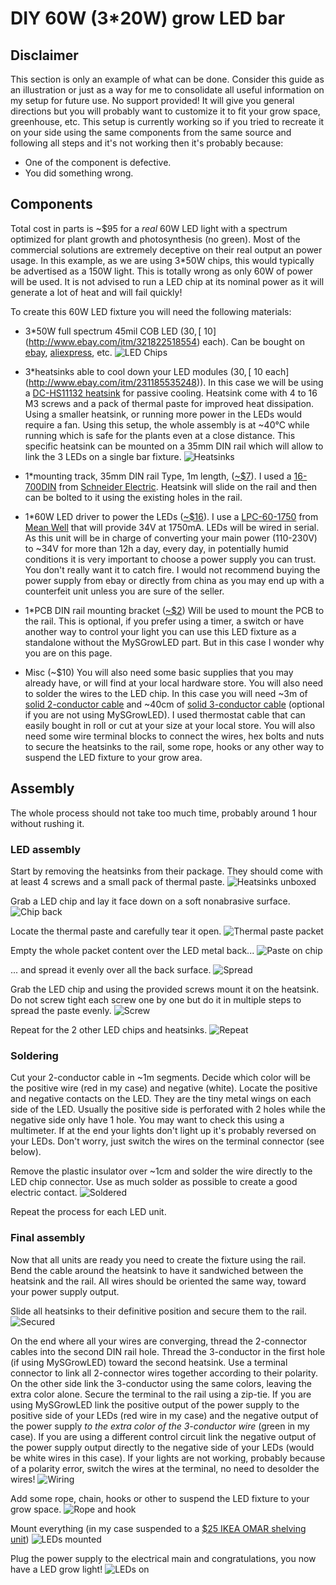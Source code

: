 DIY 60W (3*20W) grow LED bar
============================

Disclaimer
----------
This section is only an example of what can be done. Consider this guide as an illustration or just as a way for me to consolidate all useful information on my setup for future use. No support provided!
It will give you general directions but you will probably want to customize it to fit your grow space, greenhouse, etc.
This setup is currently working so if you tried to recreate it on your side using the same components from the same source and following all steps and it's not working then it's probably because:
- One of the component is defective.
- You did something wrong.

Components
----------
Total cost in parts is ~$95 for a *real* 60W LED light with a spectrum optimized for plant growth and photosynthesis (no green).
Most of the commercial solutions are extremely deceptive on their real output an power usage. In this example, as we are using 3*50W chips, this would typically be advertised as a 150W light.
This is totally wrong as only 60W of power will be used. It is not advised to run a LED chip at its nominal power as it will generate a lot of heat and will fail quickly!

To create this 60W LED fixture you will need the following materials:
- 3*50W full spectrum 45mil COB LED ($30, [~$10](http://www.ebay.com/itm/321822518554) each).
Can be bought on [ebay](http://www.ebay.com/itm/321822518554), [aliexpress](http://www.aliexpress.com/store/product/5pcs-400nm-840nm-Full-Spectrum-led-grow-chip-10W-20W-30W-50W-100W-30mil-45mil-led/1393057_32597667622.html), etc.
![LED Chips](https://raw.githubusercontent.com/emc2cube/MySGrowLED/master/DIY%20LED%20light%20exemple/img/DIY_LED_1.jpg)

- 3*heatsinks able to cool down your LED modules ($30, [~$10 each](http://www.ebay.com/itm/231185535248)).
In this case we will be using a [DC-HS11132 heatsink](http://store3.sure-electronics.com/dc-hs11132) for passive cooling.
Heatsink come with 4 to 16 M3 screws and a pack of thermal paste for improved heat dissipation.
Using a smaller heatsink, or running more power in the LEDs would require a fan. Using this setup, the whole assembly is at ~40°C while running which is safe for the plants even at a close distance.
This specific heatsink can be mounted on a 35mm DIN rail which will allow to link the 3 LEDs on a single bar fixture.
![Heatsinks](https://raw.githubusercontent.com/emc2cube/MySGrowLED/master/DIY%20LED%20light%20exemple/img/DIY_LED_2.jpg)

- 1*mounting track, 35mm DIN rail Type, 1m length, ([~$7](http://www.mouser.com/ProductDetail/Schneider-Electric/16-700DIN/)).
I used a [16-700DIN](http://magnecraft.thomasnet.com/item/all-categories/accessories/pn-3042) from [Schneider Electric](http://www.serelays.com).
Heatsink will slide on the rail and then can be bolted to it using the existing holes in the rail.

- 1*60W LED driver to power the LEDs ([~$16](https://www.jameco.com/webapp/wcs/stores/servlet/Product_10001_10001_2100540_-1)).
I use a [LPC-60-1750](http://www.meanwell.com/mw_search/LPC-60/LPC-60-SPEC.PDF) from [Mean Well](http://www.meanwell.com) that will provide 34V at 1750mA. LEDs will be wired in serial.
As this unit will be in charge of converting your main power (110-230V) to ~34V for more than 12h a day, every day, in potentially humid conditions it is very important to choose a power supply you can trust. You don't really want it to catch fire.
I would not recommend buying the power supply from ebay or directly from china as you may end up with a counterfeit unit unless you are sure of the seller.

- 1*PCB DIN rail mounting bracket ([~$2](http://www.ebay.com/itm/181561948236))
Will be used to mount the PCB to the rail. This is optional, if you prefer using a timer, a switch or have another way to control your light you can use this LED fixture as a standalone without the MySGrowLED part. But in this case I wonder why you are on this page.

- Misc (~$10)
You will also need some basic supplies that you may already have, or will find at your local hardware store. You will also need to solder the wires to the LED chip.
In this case you will need ~3m of [solid 2-conductor cable](http://www.lowes.com/pd_70086-295-64162101_1z0v13b__?productId=4294345&pl=1) and ~40cm of [solid 3-conductor cable](http://www.lowes.com/pd_70087-295-64168802_1z0v13b__?productId=3379310&pl=1) (optional if you are not using MySGrowLED).
I used thermostat cable that can easily bought in roll or cut at your size at your local store.
You will also need some wire terminal blocks to connect the wires, hex bolts and nuts to secure the heatsinks to the rail, some rope, hooks or any other way to suspend the LED fixture to your grow area.

Assembly
--------
The whole process should not take too much time, probably around 1 hour without rushing it.

### LED assembly
Start by removing the heatsinks from their package. They should come with at least 4 screws and a small pack of thermal paste.
![Heatsinks unboxed](https://raw.githubusercontent.com/emc2cube/MySGrowLED/master/DIY%20LED%20light%20exemple/img/DIY_LED_3.jpg)

Grab a LED chip and lay it face down on a soft nonabrasive surface.
![Chip back](https://raw.githubusercontent.com/emc2cube/MySGrowLED/master/DIY%20LED%20light%20exemple/img/DIY_LED_4.jpg)

Locate the thermal paste and carefully tear it open.
![Thermal paste packet](https://raw.githubusercontent.com/emc2cube/MySGrowLED/master/DIY%20LED%20light%20exemple/img/DIY_LED_5.jpg)

Empty the whole packet content over the LED metal back...
![Paste on chip](https://raw.githubusercontent.com/emc2cube/MySGrowLED/master/DIY%20LED%20light%20exemple/img/DIY_LED_6.jpg)

... and spread it evenly over all the back surface.
![Spread](https://raw.githubusercontent.com/emc2cube/MySGrowLED/master/DIY%20LED%20light%20exemple/img/DIY_LED_7.jpg)

Grab the LED chip and using the provided screws mount it on the heatsink. Do not screw tight each screw one by one but do it in multiple steps to spread the paste evenly.
![Screw](https://raw.githubusercontent.com/emc2cube/MySGrowLED/master/DIY%20LED%20light%20exemple/img/DIY_LED_8.jpg)

Repeat for the 2 other LED chips and heatsinks.
![Repeat](https://raw.githubusercontent.com/emc2cube/MySGrowLED/master/DIY%20LED%20light%20exemple/img/DIY_LED_9.jpg)

### Soldering
Cut your 2-conductor cable in ~1m segments. Decide which color will be the positive wire (red in my case) and negative (white).
Locate the positive and negative contacts on the LED. They are the tiny metal wings on each side of the LED. Usually the positive side is perforated with 2 holes while the negative side only have 1 hole. You may want to check this using a multimeter. If at the end your lights don't light up it's probably reversed on your LEDs. Don't worry, just switch the wires on the terminal connector (see below).

Remove the plastic insulator over ~1cm and solder the wire directly to the LED chip connector. Use as much solder as possible to create a good electric contact.
![Soldered](https://raw.githubusercontent.com/emc2cube/MySGrowLED/master/DIY%20LED%20light%20exemple/img/DIY_LED_10.jpg)

Repeat the process for each LED unit.

### Final assembly
Now that all units are ready you need to create the fixture using the rail.
Bend the cable around the heatsink to have it sandwiched between the heatsink and the rail. All wires should be oriented the same way, toward your power supply output.

Slide all heatsinks to their definitive position and secure them to the rail.
![Secured](https://raw.githubusercontent.com/emc2cube/MySGrowLED/master/DIY%20LED%20light%20exemple/img/DIY_LED_11.jpg)

On the end where all your wires are converging, thread the 2-connector cables into the second DIN rail hole. Thread the 3-conductor in the first hole (if using MySGrowLED) toward the second heatsink.
Use a terminal connector to link all 2-connector wires together according to their polarity. On the other side link the 3-conductor using the same colors, leaving the extra color alone.
Secure the terminal to the rail using a zip-tie.
If you are using MySGrowLED link the positive output of the power supply to the positive side of your LEDs (red wire in my case) and the negative output of the power supply *to the extra color of the 3-conductor wire* (green in my case). If you are using a different control circuit link the negative output of the power supply output directly to the negative side of your LEDs (would be white wires in this case). If your lights are not working, probably because of a polarity error, switch the wires at the terminal, no need to desolder the wires!
![Wiring](https://raw.githubusercontent.com/emc2cube/MySGrowLED/master/DIY%20LED%20light%20exemple/img/DIY_LED_12.jpg)

Add some rope, chain, hooks or other to suspend the LED fixture to your grow space.
![Rope and hook](https://raw.githubusercontent.com/emc2cube/MySGrowLED/master/DIY%20LED%20light%20exemple/img/DIY_LED_13.jpg)

Mount everything (in my case suspended to a [$25 IKEA OMAR shelving unit](http://www.ikea.com/us/en/catalog/products/00069768/#/10069763))
![LEDs mounted](https://raw.githubusercontent.com/emc2cube/MySGrowLED/master/DIY%20LED%20light%20exemple/img/DIY_LED_14.jpg)

Plug the power supply to the electrical main and congratulations, you now have a LED grow light!
![LEDs on](https://raw.githubusercontent.com/emc2cube/MySGrowLED/master/DIY%20LED%20light%20exemple/img/DIY_LED_15.jpg)